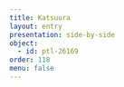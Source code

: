 ```yaml
---
title: Katsuura
layout: entry
presentation: side-by-side
object:
  - id: ptl-26169
order: 118
menu: false
---
```








